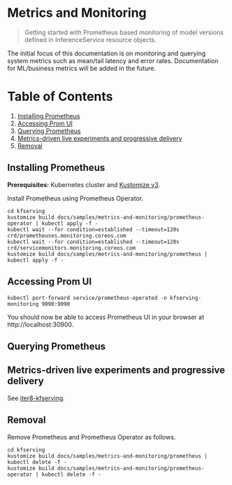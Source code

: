 # Metrics and Monitoring

> Getting started with Prometheus based monitoring of model versions defined in InferenceService resource objects.

The initial focus of this documentation is on monitoring and querying system metrics such as mean/tail latency and error rates. Documentation for ML/business metrics will be added in the future.

# Table of Contents
1. [Installing Prometheus](#installing-prometheus)
2. [Accessing Prom UI](#accessing-prom-ui)
3. [Querying Prometheus](#querying-prometheus)
4. [Metrics-driven live experiments and progressive delivery](#metrics-driven-live-experiments-and-progressive-delivery)
5. [Removal](#removal)

## Installing Prometheus

**Prerequisites:** Kubernetes cluster and [Kustomize v3](https://kubectl.docs.kubernetes.io/installation/kustomize/).

Install Prometheus using Prometheus Operator.

```shell
cd kfserving
kustomize build docs/samples/metrics-and-monitoring/prometheus-operator | kubectl apply -f -
kubectl wait --for condition=established --timeout=120s crd/prometheuses.monitoring.coreos.com
kubectl wait --for condition=established --timeout=120s crd/servicemonitors.monitoring.coreos.com
kustomize build docs/samples/metrics-and-monitoring/prometheus | kubectl apply -f -
```

## Accessing Prom UI

```shell
kubectl port-forward service/prometheus-operated -n kfserving-monitoring 9090:9090
```

You should now be able to access Prometheus UI in your browser at http://localhost:30900.

## Querying Prometheus

## Metrics-driven live experiments and progressive delivery
See [iter8-kfserving](https://github.com/iter8-tools/iter8-kfserving).

## Removal
Remove Prometheus and Prometheus Operator as follows.
```shell
cd kfserving
kustomize build docs/samples/metrics-and-monitoring/prometheus | kubectl delete -f -
kustomize build docs/samples/metrics-and-monitoring/prometheus-operator | kubectl delete -f -
```

